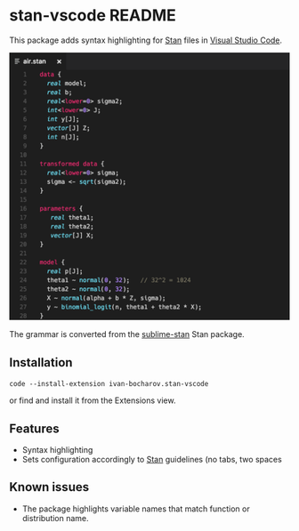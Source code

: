 # stan-vscode README

This package adds syntax highlighting for [Stan](https://mc-stan.org) files in [Visual Studio Code](https://code.visualstudio.com/).

![Syntax highilighting example](./img/highlight-example.png)

The grammar is converted from the [sublime-stan](https://github.com/dougalsutherland/sublime-stan) Stan package.

## Installation

```
code --install-extension ivan-bocharov.stan-vscode
```

or find and install it from the Extensions view.

## Features

- Syntax highlighting
- Sets configuration accordingly to [Stan](https://mc-stan.org]) guidelines (no tabs, two spaces

## Known issues

- The package highlights variable names that match function or distribution name.